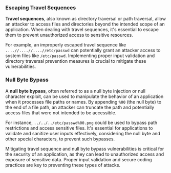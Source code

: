 ### Escaping Travel Sequences

**Travel sequences**, also known as directory traversal or path traversal, allow an attacker to access files and directories beyond the intended scope of an application. When dealing with travel sequences, it's essential to escape them to prevent unauthorized access to sensitive resources. 

For example, an improperly escaped travel sequence like `....//....//....//etc/passwd` can potentially grant an attacker access to system files like `/etc/passwd`. Implementing proper input validation and directory traversal prevention measures is crucial to mitigate these vulnerabilities.

### Null Byte Bypass

A **null byte bypass**, often referred to as a null byte injection or null character exploit, can be used to manipulate the behavior of an application when it processes file paths or names. By appending `%00` (the null byte) to the end of a file path, an attacker can truncate the path and potentially access files that were not intended to be accessible.

For instance, `../../../etc/passwd%00.png` could be used to bypass path restrictions and access sensitive files. It's essential for applications to validate and sanitize user inputs effectively, considering the null byte and other special characters, to prevent such bypasses.

Mitigating travel sequence and null byte bypass vulnerabilities is critical for the security of an application, as they can lead to unauthorized access and exposure of sensitive data. Proper input validation and secure coding practices are key to preventing these types of attacks.
